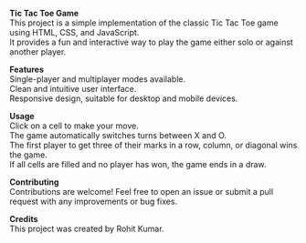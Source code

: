 **Tic Tac Toe Game**<br>
This project is a simple implementation of the classic Tic Tac Toe game using HTML, CSS, and JavaScript.<br>
It provides a fun and interactive way to play the game either solo or against another player.

**Features**<br>
Single-player and multiplayer modes available.<br>
Clean and intuitive user interface.<br>
Responsive design, suitable for desktop and mobile devices.

**Usage**<br>
Click on a cell to make your move.<br>
The game automatically switches turns between X and O.<br>
The first player to get three of their marks in a row, column, or diagonal wins the game.<br>
If all cells are filled and no player has won, the game ends in a draw.<br>

**Contributing**<br>
Contributions are welcome! Feel free to open an issue or submit a pull request with any improvements or bug fixes.

**Credits**<br>
This project was created by Rohit Kumar.
